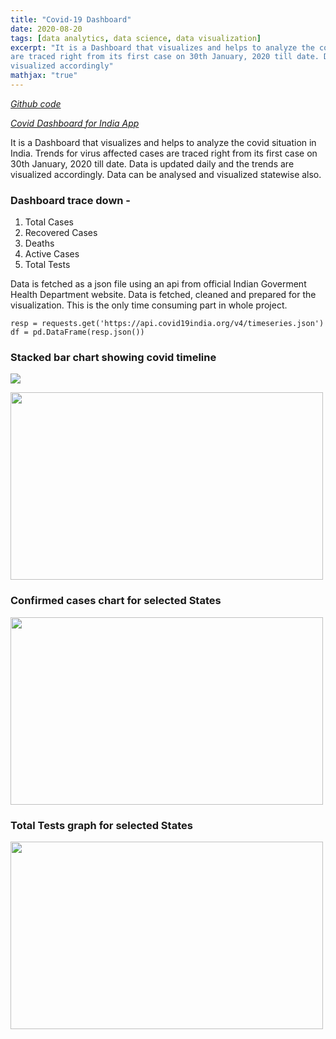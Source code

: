 ```yaml
---
title: "Covid-19 Dashboard"
date: 2020-08-20
tags: [data analytics, data science, data visualization] 
excerpt: "It is a Dashboard that visualizes and helps to analyze the covid situation in India. Trends for virus affected cases 
are traced right from its first case on 30th January, 2020 till date. Data is updated daily and the trends are 
visualized accordingly"
mathjax: "true"
---
```


*[Github code](https://github.com/koshalnirwan/covid_dashboard)*

*[Covid Dashboard for India App](https://covid--dashboard-india.herokuapp.com/)*

It is a Dashboard that visualizes and helps to analyze the covid situation in India. Trends for virus affected cases 
are traced right from its first case on 30th January, 2020 till date. Data is updated daily and the trends are 
visualized accordingly. Data can be analysed and visualized statewise also. 

### Dashboard trace down -
1. Total Cases
2. Recovered Cases
3. Deaths 
4. Active Cases
5. Total Tests

Data is fetched as a json file using an api from official Indian Goverment Health Department website. Data is fetched, 
cleaned and prepared for the visualization. This is the only time consuming part in whole project.

```
resp = requests.get('https://api.covid19india.org/v4/timeseries.json')
df = pd.DataFrame(resp.json())
```

### Stacked bar chart showing covid timeline 

![](https://koshalnirwan.github.io/koshal07/images/covid/bar.JPG)

<img src="https://koshalnirwan.github.io/koshal07/images/covid/bar.JPG" width="500" height="300" />

### Confirmed cases chart for selected States

<img src="https://koshalnirwan.github.io/koshal07/images/covid/confirm.JPG" width=500 height=300>

### Total Tests graph for selected States

<img src="https://koshalnirwan.github.io/koshal07/images/covid/test.JPG" width=500 height=300>
